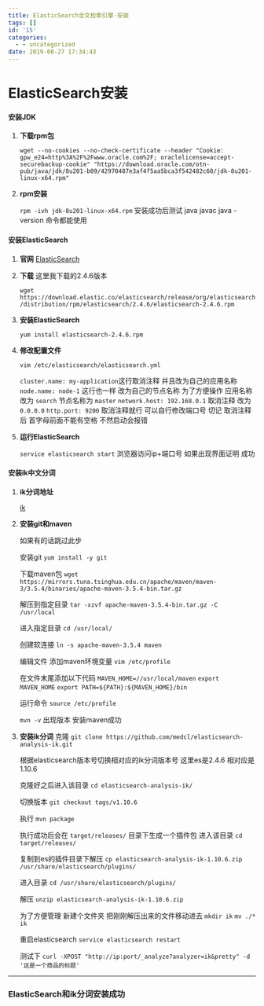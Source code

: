 ```yaml
---
title: ElasticSearch全文检索引擎-安装
tags: []
id: '15'
categories:
  - - uncategorized
date: 2019-08-27 17:34:43
---
```


# ElasticSearch安装
#### 安装JDK

1. **下载rpm包**

    `wget --no-cookies --no-check-certificate --header "Cookie: gpw_e24=http%3A%2F%2Fwww.oracle.com%2F; oraclelicense=accept-securebackup-cookie" "https://download.oracle.com/otn-pub/java/jdk/8u201-b09/42970487e3af4f5aa5bca3f542482c60/jdk-8u201-linux-x64.rpm"`

2. **rpm安装**

    `rpm -ivh jdk-8u201-linux-x64.rpm`
    安装成功后测试 java javac java -version 命令都能使用
    
    
 #### 安装ElasticSearch
 
 1. **官网**
    [ElasticSearch](https://www.elastic.co/)
   
 2. **下载**
 这里我下载的2.4.6版本
 
    `wget https://download.elastic.co/elasticsearch/release/org/elasticsearch/distribution/rpm/elasticsearch/2.4.6/elasticsearch-2.4.6.rpm`
    
3. **安装ElasticSearch**

    `yum install elasticsearch-2.4.6.rpm`
    
 4. **修改配置文件**
 
    `vim /etc/elasticsearch/elasticsearch.yml`
    
    `cluster.name: my-application`这行取消注释 并且改为自己的应用名称
    `node.name: node-1`  这行也一样 改为自己的节点名称
    为了方便操作 应用名称改为 `search`  节点名称为 `master`
    `network.host: 192.168.0.1` 取消注释 改为 `0.0.0.0`
    `http.port: 9200` 取消注释就行 可以自行修改端口号 
    切记 取消注释后 首字母前面不能有空格 不然启动会报错
    
5. **运行ElasticSearch**

    `service elasticsearch start`
    浏览器访问ip+端口号 如果出现界面证明 成功

#### 安装ik中文分词

1. **ik分词地址**

    [ik](https://github.com/medcl/elasticsearch-analysis-ik)
    
    
2. **安装git和maven**

    如果有的话跳过此步
    
    安装git
    `yum install -y git`
    
    下载maven包
    `wget https://mirrors.tuna.tsinghua.edu.cn/apache/maven/maven-3/3.5.4/binaries/apache-maven-3.5.4-bin.tar.gz`
    
    解压到指定目录
`tar -xzvf apache-maven-3.5.4-bin.tar.gz -C /usr/local`

   进入指定目录
   `cd /usr/local/`
    
   创建软连接
   `ln -s apache-maven-3.5.4 maven`
   
   编辑文件 添加maven环境变量
   `vim /etc/profile`
   
   在文件末尾添加以下代码
   `MAVEN_HOME=//usr/local/maven`
   `export MAVEN_HOME`
   `export PATH=${PATH}:${MAVEN_HOME}/bin`

   运行命令
   `source /etc/profile`

    ` mvn -v `
   出现版本 安装maven成功
 
 
3. **安装ik分词**
  克隆
  `git clone https://github.com/medcl/elasticsearch-analysis-ik.git`
   
   根据elasticsearch版本号切换相对应的ik分词版本号 这里es是2.4.6 相对应是1.10.6
   
   克隆好之后进入该目录 
   `cd elasticsearch-analysis-ik/`
   
   切换版本
   `git checkout tags/v1.10.6`
    
   执行
  `mvn package`
  
   执行成功后会在 `target/releases/`  目录下生成一个插件包 进入该目录
  `cd target/releases/`
  
   复制到es的插件目录下解压
   `cp elasticsearch-analysis-ik-1.10.6.zip /usr/share/elasticsearch/plugins/`
   
   进入目录
   `cd /usr/share/elasticsearch/plugins/`
   
   解压
   `unzip elasticsearch-analysis-ik-1.10.6.zip`

   为了方便管理 新建个文件夹 把刚刚解压出来的文件移动进去
   `mkdir ik`
   `mv ./* ik`

   重启elasticsearch
   `service elasticsearch restart`

   测试下
   `curl -XPOST "http://ip:port/_analyze?analyzer=ik&pretty" -d '这是一个商品的标题'`


* * *


### ElasticSearch和ik分词安装成功